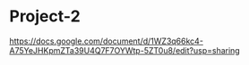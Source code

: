 # Project-2
https://docs.google.com/document/d/1WZ3q66kc4-A75YeJHKpmZTa39U4Q7F7OYWtp-5ZT0u8/edit?usp=sharing
